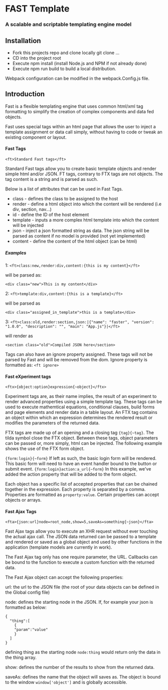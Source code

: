 FAST Template
======

### A scalable and scriptable templating engine model

Installation
------

- Fork this projects repo and clone locally git clone ...
- CD into the project root
- Execute npm install (install Node.js and NPM if not already done)
- Execute npm run build to build a local distribution.

Webpack configuration can be modified in the webpack.Config.js file. 

Introduction
------

Fast is a flexible templating engine that uses common html/xml tag formatting to simplify the creation of complex components and data fed objects.

Fast uses special tags within an html page that allows the user to inject a template assignment or data call simply, without having to code or tweak an existing component or layout.

#### Fast Tags 

``<ft>Standard Fast tags</ft>``

Standard Fast tags allow you to create basic template objects and render simple html and/or JSON. FT tags, contrary to FTX tags are not objects. The tag content is a string and is parsed as such.

Below is a list of attributes that can be used in Fast Tags.

- class - defines the class to be assigned to the host
- render - define a html object into which the content will be rendered (i.e div, section, nav...)
- id - define the ID of the host element
- template - inputs a more complex html template into which the content will be injected
- json - inject a json formatted string as data. The json string will be parsed as content if no model is provided (not yet implemented)
- content - define the content of the html object (can be html)
##### Examples
1:
``<ft>class:new,render:div,content:{this is my content}</ft>``

will be parsed as:

``<div class="new">This is my content</div>``

2:
``<ft>template:div,content:{this is a template}</ft>``

will be parsed as

``<div class="assigned_in_template">this is a template</div>``

3:
``<ft>class:old,render:section,json:|{"name": "faster",
      "version": "1.0.0",
      "description": "",
      "main": "App.js"}|</ft>``
      
will render as
      
``<section class="old">Compiled JSON here</section>``

Tags can also have an ignore property assigned. These tags will not be parsed by Fast and will be removed from the dom. Ignore property is formatted as: ``<ft ignore>``

#### Fast eXperiment tags
``<ftx>{object:option}expression{~object}</ftx>``

Experiment tags are, as their name implies, the result of an experiment to render advanced properties using a simple template tag. These tags can be used to execute mathemtical equations, conditional clauses, build forms and page elements and render data in a table layout.
An FTX tag contains an object within which an expression determines the rendered result or modifies the parameters of the returned data.

FTX tags are made up of an opening and a closing tag ``{tag}{~tag}``. The tilda symbol close the FTX object. Between these tags, object parameters can be passed or, more simply, html can be injected. The following example shows the use of the
FTX form object.
 
``{form:login}{~form}`` If left as such, the basic login form will be rendered. This basic form will need to have an event handler bound to the button or submit event. 
``{form:login}action:a_url{~form}`` In this example, we've added the action property that will be added to the form object.

Each object has a specific list of accepted properties that can be chained together in the expression. Each property is separated by a comma. Properties are formatted as ``property:value``.
Certain properties can accept objects or arrays.

#### Fast Ajax Tags
``<fta>{json:url}node=root_node,show=5,saveAs=something{~json}</fta>``

Fast Ajax tags allow you to execute an XHR request without ever touching the actual ajax call. The JSON data returned can be passed to a template and rendered or saved as a global object and used by other functions in the application (template models are currently in work).

The Fast Ajax tag only has one require parameter, the URL. Callbacks can be bound to the function to execute a custom function with the returned data.

The Fast Ajax object can accept the following properties:

url: the url to the JSON file (the root of your data objects can be defined in the Global config file)

node: defines the starting node in the JSON. If, for example your json is formatted as below:
````
{
  "thing":[
    {
    "param":"value"
    }
  ]
}
````
defining thing as the starting node ``node:thing`` would return only the data in the thing array.

show: defines the number of the results to show from the returned data.

saveAs: defines the name that the object will saves as. The object is bound to the window ``window['object']`` and is globally accessible.